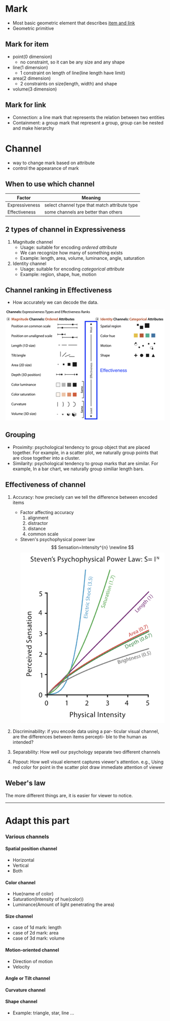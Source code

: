 # Mark
* Most basic geometric element that describes <u>item and link</u>
* Geometric primitive

## Mark for item
* point(0 dimension)
    * no constraint, so it can be any size and any shape
* line(1 dimension)
    * 1 constraint on length of line(line length have limit)
* area(2 dimension)
    * 2 constraints on size(length, width) and shape
* volume(3 dimension)

## Mark for link
* Connection: a line mark that represents the relation between two entities
* Containment: a group mark that represent a group, group can be nested and make hierarchy


# Channel
* way to change mark based on attribute
* control the appearance of mark

## When to use which channel

|Factor|Meaning|
|------|-------|
|Expressiveness|select channel type that match attribute type|
|Effectiveness|some channels are better than others|


## 2 types of channel in Expressiveness

1. Magnitude channel
    * Usage: suitable for encoding *ordered attribute*
    * We can recognize how many of something exists
    * Example: length, area, volume, luminance, angle, saturation
1. Identity channel
    * Usage: suitable for encoding *categorical attribute*
    * Example: region, shape, hue, motion

## Channel ranking in Effectiveness
* How accurately we can decode the data.

![Effectiveness](./image/Effectiveness.png)

## Grouping
* Proximity: psychological tendency to group object that are placed together. For example, in a scatter plot, we naturally group points that are close together into a cluster.
* Similarity: psychological tendency to group marks that are similar. For example, In a bar chart, we naturally group similiar length bars.

## Effectiveness of channel
1. Accuracy: how precisely can we tell the difference between encoded items
    * Factor affecting accuracy
        1. alignment
        1. distractor
        1. distance
        1. common scale
    * Steven's psychophysical power law
        $$
        Sensation=Intensity^{n} \newline
        $$
    ![Steven's psychophysical power law](./image/Steven%20law.png)


1. Discriminability: if you encode data using a par- ticular visual channel, are the differences between items percepti- ble to the human as intended?
1. Separability: How well our psychology separate two different channels
1. Popout: How well visual element captures viewer's attention. e.g., Using red color for point in the scatter plot draw immediate attention of viewer

## Weber's law
The more different things are, it is easier for viewer to notice.

---
# Adapt this part

### Various channels
#### Spatial position channel
* Horizontal
* Vertical
* Both
#### Color channel
* Hue(name of color)
* Saturation(Intensity of hue(color))
* Luminance(Amount of light penetrating the area)

#### Size channel
* case of 1d mark: length
* case of 2d mark: area
* case of 3d mark: volume
#### Motion-oriented channel
* Direction of motion
* Velocity
#### Angle or Tilt channel
#### Curvature channel
#### Shape channel
* Example: triangle, star, line ...


